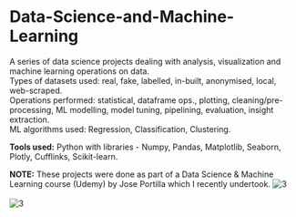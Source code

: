# Data-Science-and-Machine-Learning

A series of data science projects dealing with analysis, visualization and machine learning operations on data.\
Types of datasets used: real, fake, labelled, in-built, anonymised, local, web-scraped.\
Operations performed: statistical, dataframe ops., plotting, cleaning/pre-processing, ML modelling, model tuning, pipelining, evaluation, insight extraction.\
ML algorithms used: Regression, Classification, Clustering. 

**Tools used:**
Python with libraries - Numpy, Pandas, Matplotlib, Seaborn, Plotly, Cufflinks, Scikit-learn.

**NOTE:**
These projects were done as part of a Data Science & Machine Learning course (Udemy) by Jose Portilla which I recently undertook.  ![3](https://user-images.githubusercontent.com/98735612/158192536-0a0fa7bd-c4c9-4e90-ba84-bd4bf0aad426.png)
\
\
![3](https://user-images.githubusercontent.com/98735612/158192577-f0a56c73-414c-4e22-82e0-1e8080800582.png)

